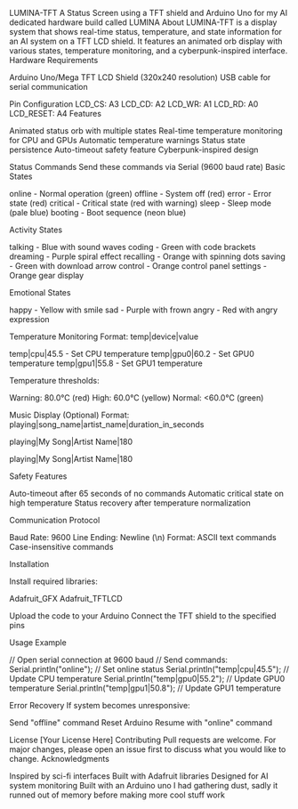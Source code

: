 LUMINA-TFT
A Status Screen using a TFT shield and Arduino Uno for my AI dedicated hardware build called LUMINA
About
LUMINA-TFT is a display system that shows real-time status, temperature, and state information for an AI system on a TFT LCD shield. It features an animated orb display with various states, temperature monitoring, and a cyberpunk-inspired interface.
Hardware Requirements

Arduino Uno/Mega
TFT LCD Shield (320x240 resolution)
USB cable for serial communication

Pin Configuration
  LCD_CS: A3
  LCD_CD: A2
  LCD_WR: A1
  LCD_RD: A0
  LCD_RESET: A4
Features

Animated status orb with multiple states
Real-time temperature monitoring for CPU and GPUs
Automatic temperature warnings
Status state persistence
Auto-timeout safety feature
Cyberpunk-inspired design

Status Commands
Send these commands via Serial (9600 baud rate)
Basic States

online    - Normal operation (green)
offline   - System off (red)
error     - Error state (red)
critical  - Critical state (red with warning)
sleep     - Sleep mode (pale blue)
booting   - Boot sequence (neon blue)

Activity States

talking   - Blue with sound waves
coding    - Green with code brackets
dreaming  - Purple spiral effect
recalling - Orange with spinning dots
saving    - Green with download arrow
control   - Orange control panel
settings  - Orange gear display

Emotional States

happy   - Yellow with smile
sad     - Purple with frown
angry   - Red with angry expression

Temperature Monitoring
Format: temp|device|value

temp|cpu|45.5    - Set CPU temperature
temp|gpu0|60.2   - Set GPU0 temperature
temp|gpu1|55.8   - Set GPU1 temperature

Temperature thresholds:

Warning: 80.0°C (red)
High: 60.0°C (yellow)
Normal: <60.0°C (green)

Music Display (Optional)
Format: playing|song_name|artist_name|duration_in_seconds

playing|My Song|Artist Name|180

  playing|My Song|Artist Name|180


Safety Features

Auto-timeout after 65 seconds of no commands
Automatic critical state on high temperature
Status recovery after temperature normalization

Communication Protocol

Baud Rate: 9600
Line Ending: Newline (\n)
Format: ASCII text commands
Case-insensitive commands

Installation

Install required libraries:

Adafruit_GFX
Adafruit_TFTLCD


Upload the code to your Arduino
Connect the TFT shield to the specified pins

Usage Example

// Open serial connection at 9600 baud
// Send commands:
Serial.println("online");              // Set online status
Serial.println("temp|cpu|45.5");       // Update CPU temperature
Serial.println("temp|gpu0|55.2");      // Update GPU0 temperature
Serial.println("temp|gpu1|50.8");      // Update GPU1 temperature

Error Recovery
If system becomes unresponsive:

Send "offline" command
Reset Arduino
Resume with "online" command

License
[Your License Here]
Contributing
Pull requests are welcome. For major changes, please open an issue first to discuss what you would like to change.
Acknowledgments

Inspired by sci-fi interfaces
Built with Adafruit libraries
Designed for AI system monitoring
Built with an Arduino uno I had gathering dust, sadly it runned out of memory before making more cool stuff work
  
  
